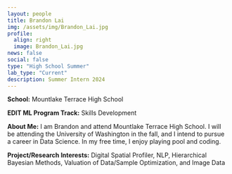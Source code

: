 ```yaml
---
layout: people
title: Brandon Lai
img: /assets/img/Brandon_Lai.jpg
profile:
  align: right
  image: Brandon_Lai.jpg
news: false
social: false
type: "High School Summer"
lab_type: "Current"
description: Summer Intern 2024
---
```


**School:** Mountlake Terrace High School

**EDIT ML Program Track:**
Skills Development

**About Me:**
I am Brandon and attend Mountlake Terrace High School. I will be attending the University of Washington in the fall, and I intend to pursue a career in Data Science. In my free time, I enjoy playing pool and coding.

**Project/Research Interests:**
Digital Spatial Profiler, NLP, Hierarchical Bayesian Methods, Valuation of Data/Sample Optimization, and Image Data
    